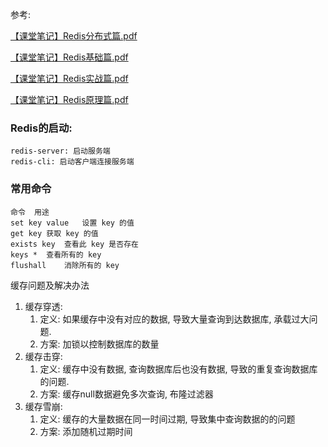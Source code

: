 参考:

 [【课堂笔记】Redis分布式篇.pdf](source/[课堂笔记]Redis分布式篇.pdf) 

 [【课堂笔记】Redis基础篇.pdf](source/[课堂笔记]Redis基础篇.pdf) 

 [【课堂笔记】Redis实战篇.pdf](source/[课堂笔记]Redis实战篇.pdf) 

 [【课堂笔记】Redis原理篇.pdf](source/[课堂笔记]Redis原理篇.pdf) 

### Redis的启动:

```
redis-server: 启动服务端
redis-cli: 启动客户端连接服务端
```

### 常用命令

```
命令	用途
set key value	设置 key 的值
get key	获取 key 的值
exists key	查看此 key 是否存在
keys *	查看所有的 key
flushall	消除所有的 key
```



缓存问题及解决办法

1. 缓存穿透: 
   1. 定义: 如果缓存中没有对应的数据, 导致大量查询到达数据库, 承载过大问题.
   2. 方案: 加锁以控制数据库的数量
2. 缓存击穿: 
   1. 定义: 缓存中没有数据, 查询数据库后也没有数据, 导致的重复查询数据库的问题.
   2. 方案: 缓存null数据避免多次查询, 布隆过滤器
3. 缓存雪崩: 
   1. 定义: 缓存的大量数据在同一时间过期, 导致集中查询数据的的问题
   2. 方案:  添加随机过期时间

